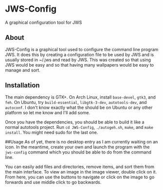 # JWS-Config
A graphical configuration tool for JWS

## About
JWS-Config is a graphical tool used to configure the command line program JWS.
It does this by creating a configuration file to be used by JWS and is usually
stored in ~/.jws and read by JWS. This was created so that using JWS would be
easy and so that having many wallpapers would be easy to manage and sort.

## Installation
The main dependency is GTK+. On Arch Linux, install `base-devel`, `gtk3`, and
`feh`. On Ubuntu, try `build-essential`, `libgtk-3-dev`, `autotools-dev`, and
`autoconf`. I don't know exactly what the should be on Ubuntu or any other
platform so let me know and I'll add some.

Once you have the dependencies, you should be able to build it like a normal
autotools project. Run `cd JWS-Config`, `./autogeh.sh`, `make`, and
`make install`. You might need sudo for the last one.

##Usage
As of yet, there is no desktop entry as I am currently waiting on an icon. In
the meantime, create your own and launch the program with the `jws-config`
command which you should be able to do from the command line.

You can easily add files and directories, remove items, and sort them from the
main interface. To view an image in the image viewer, double click on it. From
here, you can use the buttons to navigate or click on the image to go forwards
and use middle click to go backwards.
